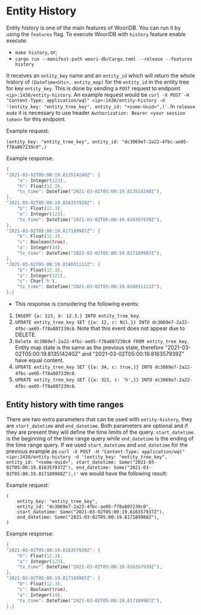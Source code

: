 # Entity History

Entity history is one of the main features of WooriDB. You can run it by using the `features` flag. To execute WooriDB with `history` feature enable execute:

- `make history`, or;
- `cargo run --manifest-path woori-db/Cargo.toml --release --features history`


It receives an `entity_key` name and an `entity_id` which will return the whole history of `(DateTime<Utc>, entity_map)` for the `entity_id` in the entity tree for key `entity_key`. This is done by sending a `POST` request to endpoint `<ip>:1438/entity-history`. An example request would be `curl -X POST -H "Content-Type: application/wql" <ip>:1438/entity-history -d '(entity_key: "entity_tree_key", entity_id: "<some-Uuid>",)'`. In `release mode` it is necessary to use header `Authorization: Bearer <your session token>` for this endpoint.

Example request:
```ron
(entity_key: "entity_tree_key", entity_id: "dc3069e7-2a22-4fbc-ae05-f78a807239c0",)
```

Example response:
```rust
{
"2021-03-02T05:00:19.813514240Z": {
    "a": Integer(123),
    "b": Float(12.3),
    "tx_time": DateTime("2021-03-02T05:00:19.813514240Z"),
},
"2021-03-02T05:00:19.816357939Z": {
    "b": Float(12.3),
    "a": Integer(123),
    "tx_time": DateTime("2021-03-02T05:00:19.816357939Z"),
},
"2021-03-02T05:00:19.817189987Z": {
    "b": Float(12.3),
    "c": Boolean(true),
    "a": Integer(34),
    "tx_time": DateTime("2021-03-02T05:00:19.817189987Z"),
},
"2021-03-02T05:00:19.818031113Z": {
    "b": Float(12.3),
    "a": Integer(321),
    "c": Char('h'),
    "tx_time": DateTime("2021-03-02T05:00:19.818031113Z"),
},}
```

* This response is considering the following events:
1. `INSERT {a: 123, b: 12.3,} INTO entity_tree_key`.
2. `UPDATE entity_tree_key SET {{a: 12, c: Nil,}} INTO dc3069e7-2a22-4fbc-ae05-f78a807239c0`. Note that this event does not appear due to DELETE.
3. `Delete dc3069e7-2a22-4fbc-ae05-f78a807239c0 FROM entity_tree_key`. Entity map state is the same as the previous state, therefore "2021-03-02T05:00:19.813514240Z" and "2021-03-02T05:00:19.816357939Z" have equal content.
4. `UPDATE entity_tree_key SET {{a: 34, c: true,}} INTO dc3069e7-2a22-4fbc-ae05-f78a807239c0`.
5. `UPDATE entity_tree_key SET {{a: 321, c: 'h',}} INTO dc3069e7-2a22-4fbc-ae05-f78a807239c0`.

## Entity history with time ranges

There are two extra parameters that can be used with `entity-history`, they are `start_datetime` and `end_datetime`. Both parameters are optional and if they are present they will define the time limits of the query. `start_datetime` is the beginning of the time range query while `end_datetime` is the ending of the time range query. If we used `start_datetime` and `end_datetime` for the previous example as `curl -X POST -H "Content-Type: application/wql" <ip>:1438/entity-history -d '(entity_key: "entity_tree_key", entity_id: "<some-Uuid>", start_datetime: Some("2021-03-02T05:00:19.816357937Z"), end_datetime: Some("2021-03-02T05:00:19.817189988Z"),)'` we would have the following result:

Example request:
```ron
(
    entity_key: "entity_tree_key",
    entity_id: "dc3069e7-2a22-4fbc-ae05-f78a807239c0",
    start_datetime: Some("2021-03-02T05:00:19.816357937Z"),
    end_datetime: Some("2021-03-02T05:00:19.817189988Z"),
)
``` 

Example response:
```rust
{
"2021-03-02T05:00:19.816357939Z": {
    "b": Float(12.3),
    "a": Integer(123),
    "tx_time": DateTime("2021-03-02T05:00:19.816357939Z"),
},
"2021-03-02T05:00:19.817189987Z": {
    "b": Float(12.3),
    "c": Boolean(true),
    "a": Integer(34),
    "tx_time": DateTime("2021-03-02T05:00:19.817189987Z"),
},}
```